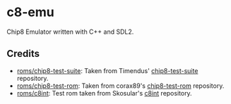 # c8-emu
Chip8 Emulator written with C++ and SDL2.

## Credits
* [roms/chip8-test-suite](roms/chip8-test-suite): Taken from Timendus' [chip8-test-suite](https://github.com/Timendus/chip8-test-suite) repository.
* [roms/chip8-test-rom](roms/chip8-test-rom): Taken from corax89's [chip8-test-rom](https://github.com/corax89/chip8-test-rom) repository.
* [roms/c8int](roms/c8int): Test rom taken from Skosular's [c8int](https://github.com/Skosulor/c8int) repository.